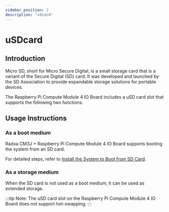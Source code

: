 ```yaml
---
sidebar_position: 2
description: "sdcard"
---
```


# uSDcard

## Introduction

Micro SD, short for Micro Secure Digital, is a small storage card that is a variant of the Secure Digital (SD) card. It was developed and launched by the SD Association to provide expandable storage solutions for portable devices.

The Raspberry Pi Compute Module 4 IO Board includes a uSD card slot that supports the following two functions.

## Usage Instructions

### As a boot medium

Radxa CM3J + Raspberry Pi Compute Module 4 IO Board supports booting the system from an SD card.

For detailed steps, refer to [Install the System to Boot from SD Card](../../install-os/boot_from_sd_card.md).

### As a storage medium

When the SD card is not used as a boot medium, it can be used as extended storage.

:::tip
Note: The uSD card slot on the Raspberry Pi Compute Module 4 IO Board does not support hot-swapping.
:::
